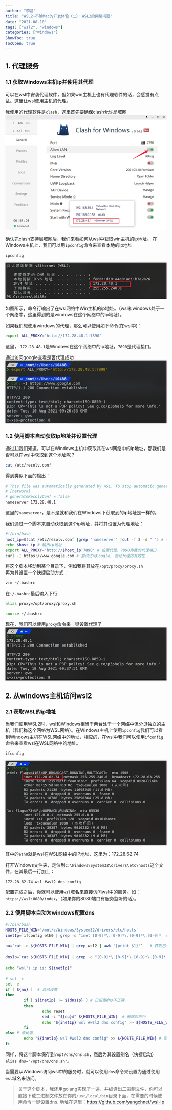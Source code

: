 ```yaml
---
author: "李昌"
title: "WSL2-不输Mac的开发体验（二）：WSL2的网络问题"
date: "2021-08-10"
tags: ["wsl2", "windows"]
categories: ["Windows"]
ShowToc: true
TocOpen: true
---
```


## 1. 代理服务

### 1.1 获取Windows主机ip并使用其代理
可以在wsl中安装代理软件，但如果win主机上也有代理软件的话，会感觉有点乱。这里让wsl使用主机的代理。

我使用的代理软件是`clash`，这里首先要确保clash允许局域网  
![20210810162350](https://raw.githubusercontent.com/lich-Img/blogImg/master/img/20210810162350.png)

确认完clash支持局域网后，我们来看如何从wsl中获取win主机的ip地址。
在Windows主机上，我们可以用`ipconfig`命令来查看本地的ip地址
```sh
ipconfig
```
![20210810172327](https://raw.githubusercontent.com/lich-Img/blogImg/master/img/20210810172327.png)

如图所示，命令行输出了在wsl网络中Win主机的ip地址。（wsl和windows处于一个网络中，这里得到的是windows在这个网络中的ip地址）。

如果我们想使用windows的代理，那么可以使用如下命令(在wsl中)：
```bash
export ALL_PROXY="http://172.28.48.1:7890"
```
这里， `172.28.48.1`是Windows在这个网络中的ip地址，`7890`是代理接口。

通过访问google查看是否代理成功：
![20210810172708](https://raw.githubusercontent.com/lich-Img/blogImg/master/img/20210810172708.png)

### 1.2 使用脚本自动获取ip地址并设置代理
通过[1.1](获取Windows主机ip并使用其代理)我们知道，可以在Windows主机中获取其在wsl网络中的ip地址，那我们是否可以在wsl中获取到这个地址呢？

```bash
cat /etc/resolv.conf
```
得到类似下面的输出：
```bash
# This file was automatically generated by WSL. To stop automatic generation of this file, add the following entry to /etc/wsl.conf:
# [network]
# generateResolvConf = false
nameserver 172.28.48.1
```

这里的`nameserver`，是不是就和我们在Windows下获取到的ip地址是一样的。

我们通过一个脚本来自动获取到这个ip地址，并将其设置为代理地址：
```bash
#!/bin/bash
host_ip=$(cat /etc/resolv.conf |grep "nameserver" |cut -f 2 -d " ") # 获取ip地址
echo $host_ip # 输出ip地址
export ALL_PROXY="http://$host_ip:7890" # 设置代理，7890为我的代理端口
curl -I https://www.google.com # 尝试访问Google, 验证代理的有效性
```

将这个脚本移动到某个目录下，例如我将其放在`/opt/proxy/proxy.sh`  
再为其设置一个快捷启动方式：
```bash
vim ~/.bashrc
```
在`~/.bashrc`最后输入下行
```bash
alias proxy=/opt/proxy/proxy.sh
```

```bash
source ~/.bashrc
```

现在，我们可以使用`proxy`命令来一键设置代理了
![20210810173807](https://raw.githubusercontent.com/lich-Img/blogImg/master/img/20210810173807.png)

## 2. 从windows主机访问wsl2

### 2.1 获取WSL的ip地址
当我们使用WSL2时，wsl和Windows相当于两台处于一个网络中但分贝独立的主机（我们称这个网络为WSL网络）。在Windows主机上使用`ipconfig`我们可以看到Windows主机在WSL网络中的地址，相应的，在wsl中我们可以使用`ifconfig`命令来查看wsl在WSL网络中的地址。
```bash
ifconfig
```
![20210810174254](https://raw.githubusercontent.com/lich-Img/blogImg/master/img/20210810174254.png)

其中的`eth0`就是wsl在WSL网络中的IP地址，这里为：172.28.62.74

打开Windows文件夹，定位到`C:\Windows\System32\drivers\etc\hosts`这个文件，在其最后一行加上：
```
172.28.62.74 wsl #wsl2 dns config
```

配置完成之后，你就可以使用`wsl`域名来直接访问wsl中的服务。如：`https://wsl:8080/index`。（如果你的8080端口有服务监听的话）。

### 2.2 使用脚本自动为windows配置dns

```bash
#!/bin/bash
HOSTS_FILE_WIN='/mnt/c/Windows/System32/drivers/etc/hosts'
inetIp=`ifconfig eth0 | grep -o "inet [0-9]*\.[0-9]*\.[0-9]*\.[0-9]*  netmask" | cut -f 2 -d " "` # 获取本机ip

nu=`cat -n ${HOSTS_FILE_WIN} | grep wsl2 | awk '{print $1}'`   # 获取已设置dns行号

dnsIp=`cat ${HOSTS_FILE_WIN} | grep -o "[0-9]*\.[0-9]*\.[0-9]*\.[0-9]* wsl #" | cut -f 1 -d " "` # 获取已设置dns ip

echo "wsl's ip is: ${inetIp}"

# set -x
set -e
if [ ${nu} ]  # 若已设置
then
        if [ ${inetIp} != ${dnsIp} ] # 已设置dns不正确
        then
                echo reset
                sed -i "${nu}d" ${HOSTS_FILE_WIN}  # 删除对应行
                echo "${inetIp} wsl #wsl2 dns config" >> ${HOSTS_FILE_WIN} # 重新设置
        fi
else # 未设置
        echo "${inetIp} wsl #wsl2 dns config" >> ${HOSTS_FILE_WIN} # 直接设置
fi
```

同样，将这个脚本保存到`/opt/dns/dns.sh`，然后为其设置别名（快捷启动）`alias dns="/opt/dns/dns.sh"`。   

当需要从Windows访问wsl中的服务时，就可以使用`dns`命令来设置为通过使用`wsl`域名来访问。

> 关于这个脚本，我还用golang实现了一遍，并编译出二进制文件，你可以直接下载二进制文件放在你的`/usr/local/bin`目录下面，在需要的时候使用命令一键设置dns.
> 地址在这里：https://github.com/yangchnet/wsl-Ip


